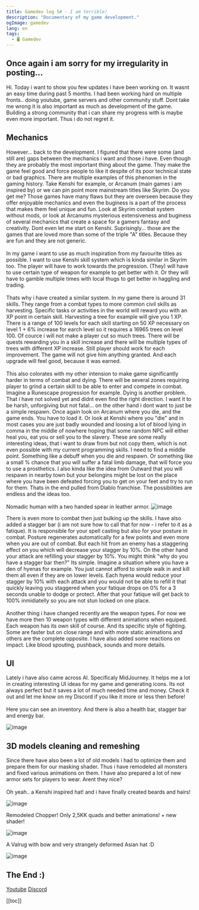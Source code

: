 ```yaml
---
title: Gamedev log 5# - I am terrible!
description: "Documentary of my game development."
ogImage: gamedev
lang: en
tags:
  - 🖥️ Gamedev
---
```

## Once again i am sorry for my irregularity in posting... 
Hi.
Today i want to show you few updates i have been working on. It wasnt an easy time 
during past 5 months. I had been working hard on multiple fronts.. doing youtube, game 
servers and other community stuff. Dont take me wrong it is also important as much as 
development of the game. Building a strong community that i can share my progress with 
is maybe even more important. Thus i do not regret it. 

## Mechanics
However... back to the development. 
I figured that there were some (and still are) gaps between the mechanics i want and those
i have. Even though they are probably the most important thing about the game. They make 
the game feel good and force people to like it despite of its poor technical state or bad 
graphics. There are multiple examples of this phenomen in the gaming history. Take Kenshi 
for example, or Arcanum (main games i am inspired by) or we can pin point more mainstream
titles like Skyrim. Do you get me? Those games have many flaws but they are overseen 
because they offer enjoyable mechanics and even the buginess is a part of the process that
makes them feel unique and fun. Look at Skyrim combat system without mods, or look at Arcanums
mysterious extensiveness and buginess of several mechanics that create a space for a gamers 
fantasy and creativity. Dont even let me start on Kenshi. Suprisingly... those are the games
that are loved more than some of the triple "A" titles. Because they are fun and they are not
generic. 
<br></br>
In my game i want to use as much inspiration from my favourite titles as possible. I want to 
use Kenshi skill system which is kinda similar in Skyrim too. The player will have to work 
towards the progression. (They) will have to use certain type of weapon for example to get 
better with it. Or they will have to gamble multiple times with local thugs to get better in
haggling and trading. 
<br></br>
Thats why i have created a similar system. In my game there is around 31 skills. They range 
from a combat types to more common civil skills as harvesting. Specific tasks or activities in
the world will reward you with an XP point in certain skill. Harvesting a tree for example
will give you 1 XP. There is a range of 100 levels for each skill starting on 50 XP necessary
on level 1 + 6% increase for earch level so it requires a 16965 trees on level 100. Of cource 
i will not make a player cut so much trees. There will be quests rewarding you in a skill
increase and there will be multiple types of trees with different XP increase. 
Still player should work for each improvement. The game will not give him anything granted. 
And each upgrade will feel good, because it was earned. 
<br></br>
This also colorates with my other intension to make game significantly harder in terms of 
combat and dying. There will be several zones requiring player to grind a certain skill to be 
able to enter and compete in combat. Imagine a Runescape progression for example. 
Dying is another problem. That i have not solved yet and didnt even find the right direction. 
I want it to be harsh, unforgiving but not fatal... on the other hand i dont want to just be
a simple respawn. Once again look on Arcanum where you die, and the game ends. You have to load 
it. Or look at Kenshi where you "die" and in most cases you are just badly wounded and loosing
a lot of blood lying in comma in the middle of nowhere hoping that some random NPC will either
heal you, eat you or sell you to the slavery. These are some really interesting ideas, that
i want to draw from but not copy them, which is not even possible with my current programming
skills. I need to find a middle point. Something like a debuff when you die and respawn. Or
something like a small % chance that you will suffer a fatal limb damage, that will force you 
to use a prosthetics. I also kinda like the idea from Outward that you will respawn in nearby
town but your belongins might be lost on the place where you have been defeated forcing you 
to get on your feet and try to run for them. Thats in the end pulled from Diablo franchise. 
The possibilities are endless and the ideas too. 
<br></br>
Nomadic human with a two handed spear in leather armor. 
![image](../assets/images/image.png)

There is even more to combat then just bulking up the skills. I have also added a stagger bar
(i am not sure how to call that for now - i refer to it as a fatique). It is responsible for
your spell casting but also for your posture in combat. Posture regenerates automatically 
for a few points and even more when you are out of combat. But each hit from an enemy has a
staggering effect on you which will decrease your stagger by 10%. On the other hand your 
attack are refilling your stagger by 10%. You might think "why do you have a stagger bar then?"
Its simple. Imagine a situation where you have a den of hyenas for example. You just cannot 
afford to simple walk in and kill them all even if they are on lower levels. Each hyena would
reduce your stagger by 10% with each attack and you would not be able to refill it that quickly
leaving you staggered when your fatique drops on 0% for a 3 seconds unable to dodge or protect.
After that your fatique will get back to 100% inmidiatelly so you are not stun locked on one place.
<br></br>
Another thing i have changed recently are the weapon types. For now we have more then 10 
weapon types with different animations when equiped. Each weapon has its own skill of course.
And its specific style of fighting. Some are faster but on close range and with more static 
animations and others are the complete opposite. 
I have also added some reactions on impact. Like blood spouting, pushback, sounds and more 
details.

## UI 
Lately i have also came across AI. Specificaly MidJourney. It helps me a lot in creating 
interesting UI ideas for my game and generating icons. Its not always perfect but it saves
a lot of much needed time and money. Check it out and let me know on my Discord if you like it
more or less then before!
<br></br>
Here you can see an inventory. And there is also a health bar, stagger bar and energy bar. 

![image](../assets/images/image2.png)

## 3D models cleaning and remeshing
Since there have also been a lot of old models i had to optimize them and prepare them for our
masking shader. Thus i have remodeled all monsters and fixed various animations on them. 
I have also prepared a lot of new armor sets for players to wear. Arent they nice? 
<br></br>
Oh yeah.. a Kenshi inspired hat! and i have finally created beards and hairs!  

![image](../assets/images/image3.png)

Remodeled Chopper! Only 2,5KK quads and better animations! + new shader!  

![image](../assets/images/image4.png)

A Valrug with bow and very strangely deformed Asian hat :D

![image](../assets/images/image5.png)

## The End :) 

[Youtube](https://www.youtube.com/c/ViktorBřenekYT)
[Discord](https://discord.com/invite/2Uj6N5N)

[[toc]]